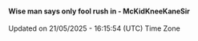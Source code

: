 #### Wise man says only fool rush in - McKidKneeKaneSir
Updated on 21/05/2025 - 16:15:54 (UTC) Time Zone
